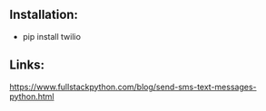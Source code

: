 ## Installation:
* pip install twilio


## Links:

https://www.fullstackpython.com/blog/send-sms-text-messages-python.html